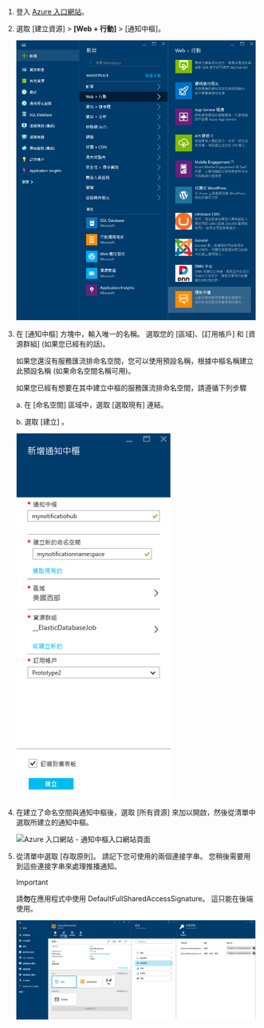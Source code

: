 

1. 登入 [Azure 入口網站](https://portal.azure.com)。

2. 選取 [建立資源] > **[Web + 行動]** > [通知中樞]。
   
      ![Azure 入口網站 - 建立通知中樞](./media/notification-hubs-portal-create-new-hub/notification-hubs-azure-portal-create.png)
      
3. 在 [通知中樞] 方塊中，輸入唯一的名稱。 選取您的 [區域]、[訂用帳戶] 和 [資源群組] \(如果您已經有的話)。 
   
      如果您還沒有服務匯流排命名空間，您可以使用預設名稱，根據中樞名稱建立此預設名稱 (如果命名空間名稱可用)。
    
      如果您已經有想要在其中建立中樞的服務匯流排命名空間，請遵循下列步驟

    a. 在 [命名空間] 區域中，選取 [選取現有] 連結。 
   
    b. 選取 [建立] 。
   
      ![Azure 入口網站 - 設定通知中樞屬性](./media/notification-hubs-portal-create-new-hub/notification-hubs-azure-portal-settings.png)

4. 在建立了命名空間與通知中樞後，選取 [所有資源] 來加以開啟，然後從清單中選取所建立的通知中樞。 
   
      ![Azure 入口網站 - 通知中樞入口網站頁面](./media/notification-hubs-portal-create-new-hub/notification-hubs-azure-portal-resources.png)

5. 從清單中選取 [存取原則]。 請記下您可使用的兩個連接字串。 您稍後需要用到這些連接字串來處理推播通知。

      >[!IMPORTANT]
      >請**勿**在應用程式中使用 DefaultFullSharedAccessSignature。 這只能在後端使用。
      >
   
      ![Azure 入口網站 - 通知中樞連接字串](./media/notification-hubs-portal-create-new-hub/notification-hubs-connection-strings-portal.png)

